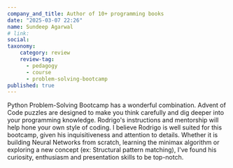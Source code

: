```yaml
---
company_and_title: Author of 10+ programming books
date: "2025-03-07 22:26"
name: Sundeep Agarwal
# link:
social: 
taxonomy:
    category: review
    review-tag:
      - pedagogy
      - course
      - problem-solving-bootcamp
published: true
---
```


Python Problem-Solving Bootcamp has a wonderful combination.
Advent of Code puzzles are designed to make you think carefully and dig deeper into your programming knowledge. Rodrigo's instructions and mentorship will help hone your own style of coding.
I believe Rodrigo is well suited for this bootcamp, given his inquisitiveness and attention to details.
Whether it is building Neural Networks from scratch, learning the minimax algorithm or exploring a new concept (ex: Structural pattern matching), I've found his curiosity, enthusiasm and presentation skills to be top-notch.
